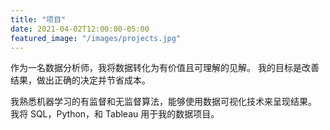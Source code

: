 ```yaml
---
title: "项目"
date: 2021-04-02T12:00:00-05:00
featured_image: "/images/projects.jpg"
---
```


作为一名数据分析师，我将数据转化为有价值且可理解的见解。 我的目标是改善结果，做出正确的决定并节省成本。

我熟悉机器学习的有监督和无监督算法，能够使用数据可视化技术来呈现结果。 我将 SQL，Python，和 Tableau 用于我的数据项目。
